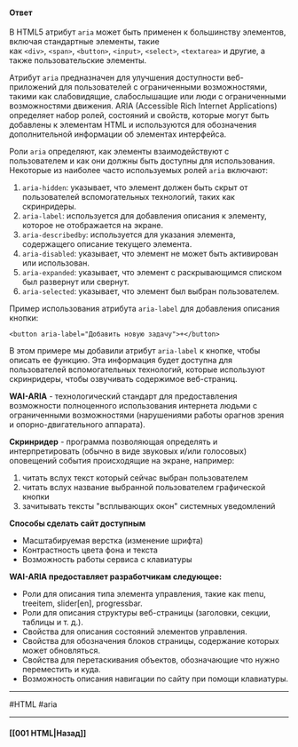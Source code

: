 #### Ответ

В HTML5 атрибут `aria` может быть применен к большинству элементов, включая стандартные элементы, такие как `<div>`, `<span>`, `<button>`, `<input>`, `<select>`, `<textarea>` и другие, а также пользовательские элементы.

Атрибут `aria` предназначен для улучшения доступности веб-приложений для пользователей с ограниченными возможностями, такими как слабовидящие, слабослышащие или люди с ограниченными возможностями движения. ARIA (Accessible Rich Internet Applications) определяет набор ролей, состояний и свойств, которые могут быть добавлены к элементам HTML и используются для обозначения дополнительной информации об элементах интерфейса.

Роли `aria` определяют, как элементы взаимодействуют с пользователем и как они должны быть доступны для использования. Некоторые из наиболее часто используемых ролей `aria` включают:

1. `aria-hidden`: указывает, что элемент должен быть скрыт от пользователей вспомогательных технологий, таких как скринридеры.
2. `aria-label`: используется для добавления описания к элементу, которое не отображается на экране.
3. `aria-describedby`: используется для указания элемента, содержащего описание текущего элемента.
4. `aria-disabled`: указывает, что элемент не может быть активирован или использован.
5. `aria-expanded`: указывает, что элемент с раскрывающимся списком был развернут или свернут.
6. `aria-selected`: указывает, что элемент был выбран пользователем.

Пример использования атрибута `aria-label` для добавления описания кнопки:

```
<button aria-label="Добавить новую задачу">+</button>
```

В этом примере мы добавили атрибут `aria-label` к кнопке, чтобы описать ее функцию. Эта информация будет доступна для пользователей вспомогательных технологий, которые используют скринридеры, чтобы озвучивать содержимое веб-страниц.

**WAI-ARIA** - технологический стандарт для предоставления возможности полноценного использования интернета людьми с ограниченными возможностями (нарушениями работы орагнов зрения и опорно-двигательного аппарата).

**Скринридер** - программа позволяющая определять и интерпретировать (обычно в виде звуковых и/или голосовых) оповещений события происходящие на экране, например:

1. читать вслух текст который сейчас выбран пользователем
2. читать вслух название выбранной пользователем графической кнопки
3. зачитывать тексты "всплывающих окон" системных уведомлений

**Способы сделать сайт доступным**

- Масштабируемая верстка (изменение шрифта)
- Контрастность цвета фона и текста
- Возможность работы сервиса с клавиатуры

**WAI-ARIA предоставляет разработчикам следующее:**

- Роли для описания типа элемента управления, такие как menu, treeitem, slider[en], progressbar.
- Роли для описания структуры веб-страницы (заголовки, секции, таблицы и т. д.).
- Свойства для описания состояний элементов управления.
- Свойства для обозначения блоков страницы, содержание которых может обновляться.
- Свойства для перетаскивания объектов, обозначающие что нужно переместить и куда.
- Возможность описания навигации по сайту при помощи клавиатуры.

___
#HTML #aria

___

#### [[001 HTML|Назад]]